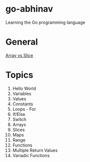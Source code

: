 # go-abhinav
Learning the Go programming language

# General
[Array vs Slice](docs/ARRAY_VS_SLICE.md)

# Topics
 
1. Hello World
2. Variables
3. Values
4. Constants
5. Loops - For
6. If/Else
7. Switch
8. Arrays
9. Slices
10. Maps
11. Range
12. Functions
13. Multiple Return Values
14. Variadic Functions